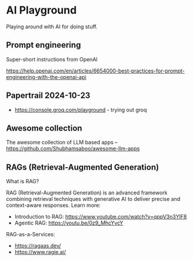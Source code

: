 # AI Playground

Playing around with AI for doing stuff.

## Prompt engineering

Super-short instructions from OpenAI

https://help.openai.com/en/articles/6654000-best-practices-for-prompt-engineering-with-the-openai-api

## Papertrail 2024-10-23

- https://console.groq.com/playground - trying out groq

## Awesome collection

The awesome collection of LLM based apps – https://github.com/Shubhamsaboo/awesome-llm-apps

## RAGs (Retrieval-Augmented Generation)

What is RAG?

RAG (Retrieval-Augmented Generation) is an advanced framework combining retrieval techniques with generative AI to deliver precise and context-aware responses. Learn more:

- Introduction to RAG: https://www.youtube.com/watch?v=qppV3n3YlF8 
- Agentic RAG: https://youtu.be/0z9_MhcYvcY

RAG-as-a-Services:

- https://ragaas.dev/
- https://www.ragie.ai/
